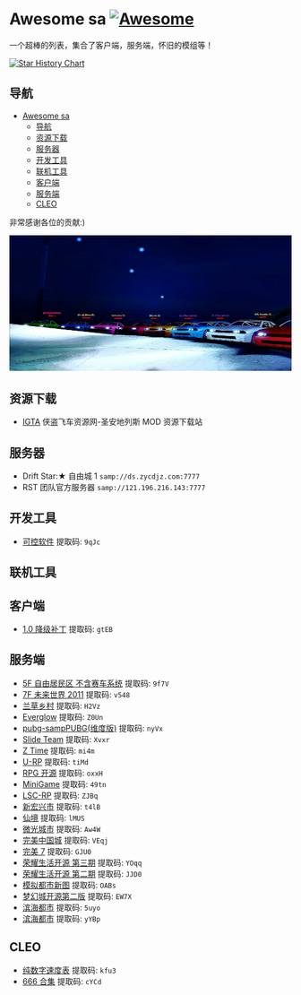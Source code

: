 # Awesome sa [![Awesome](https://awesome.re/badge-flat2.svg)](https://awesome.re)

一个超棒的列表，集合了客户端，服务端，怀旧的模组等！

[![Star History Chart](https://api.star-history.com/svg?repos=racespeedtime/awesome-sa&type=Date)](https://star-history.com/#racespeedtime/awesome-sa&Date)

## 导航

- [Awesome sa ](#awesome-sa-)
  - [导航](#导航)
  - [资源下载](#资源下载)
  - [服务器](#服务器)
  - [开发工具](#开发工具)
  - [联机工具](#联机工具)
  - [客户端](#客户端)
  - [服务端](#服务端)
  - [CLEO](#cleo)

非常感谢各位的贡献:)

![image](./intro.jpg)

## 资源下载

- [IGTA](http://www.igta.vip) 侠盗飞车资源网-圣安地列斯 MOD 资源下载站

## 服务器

- Drift Star:★ 自由城 1 `samp://ds.zycdjz.com:7777`
- RST 团队官方服务器 `samp://121.196.216.143:7777`

## 开发工具

- [可控软件](https://www.123pan.com/s/PmYcVv-t9At.html) 提取码: `9qJc`

## 联机工具

## 客户端

- [1.0 降级补丁](https://www.123pan.com/s/PmYcVv-i9At.html) 提取码: `gtEB`

## 服务端

- [5F 自由居民区 不含赛车系统](https://www.123pan.com/s/PmYcVv-vQAt.html) 提取码: `9f7V`
- [7F 未来世界 2011](https://www.123pan.com/s/PmYcVv-j9At.html) 提取码: `v548`
- [兰草乡村](https://www.123pan.com/s/PmYcVv-dQAt.html) 提取码: `H2Vz`
- [Everglow](https://www.123pan.com/s/PmYcVv-TQAt.html) 提取码: `Z0Un`
- [pubg-sampPUBG(维度版)](https://www.123pan.com/s/PmYcVv-69At.html) 提取码: `nyVx`
- [Slide Team](https://www.123pan.com/s/PmYcVv-59At.html) 提取码: `Xvxr`
- [Z Time](https://www.123pan.com/s/PmYcVv-z9At.html) 提取码: `mi4m`
- [U-RP](https://www.123pan.com/s/PmYcVv-L9At.html) 提取码: `tiMd`
- [RPG 开源](https://www.123pan.com/s/PmYcVv-q9At.html) 提取码: `oxxH`
- [MiniGame](https://www.123pan.com/s/PmYcVv-y9At.html) 提取码: `49tn`
- [LSC-RP](https://www.123pan.com/s/PmYcVv-V9At.html) 提取码: `ZJBq`
- [新宏兴市](https://www.123pan.com/s/PmYcVv-3QAt.html) 提取码: `t4lB`
- [仙境](https://www.123pan.com/s/PmYcVv-hQAt.html) 提取码: `lMUS`
- [微光城市](https://www.123pan.com/s/PmYcVv-HQAt.html) 提取码: `Aw4W`
- [完美中国城](https://www.123pan.com/s/PmYcVv-AQAt.html) 提取码: `VEqj`
- [完美 7](https://www.123pan.com/s/PmYcVv-9QAt.html) 提取码: `GJU0`
- [荣耀生活开源 第三期](https://www.123pan.com/s/PmYcVv-QQAt.html) 提取码: `YOqq`
- [荣耀生活开源 第二期](https://www.123pan.com/s/PmYcVv-EQAt.html) 提取码: `JJD0`
- [模拟都市新图](https://www.123pan.com/s/PmYcVv-kQAt.html) 提取码: `OABs`
- [梦幻城开源第二版](https://www.123pan.com/s/PmYcVv-oQAt.html) 提取码: `EW7X`
- [滨海都市](https://www.123pan.com/s/PmYcVv-mQAt.html) 提取码: `5uyo`
- [滨海都市](https://www.123pan.com/s/PmYcVv-1QAt.html) 提取码: `yYBp`

## CLEO

- [纯数字速度表](https://www.123pan.com/s/PmYcVv-4QAt.html) 提取码: `kfu3`
- [666 合集](https://www.123pan.com/s/PmYcVv-xQAt.html) 提取码: `cYCd`
